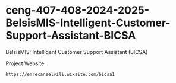 # ceng-407-408-2024-2025-BelsisMIS-Intelligent-Customer-Support-Assistant-BICSA
BelsisMIS: Intelligent Customer Support Assistant (BICSA)

Project Website

    https://emrecanselvili.wixsite.com/bicsa1
